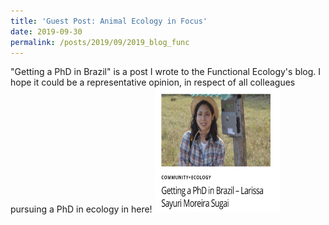 ```yaml
---
title: 'Guest Post: Animal Ecology in Focus'
date: 2019-09-30
permalink: /posts/2019/09/2019_blog_func
---
```

"Getting a PhD in Brazil" is a post I wrote to the Functional Ecology's blog. I hope it could be a representative opinion, in respect of all colleagues pursuing a PhD in ecology in here!  <a href="https://functionalecologists.com/2019/09/30/getting-a-phd-in-brazil-larissa-sayuri-moreira-sugai/">
<img src="/images/posts/blog_func.png" height="200" width="200">
</a>
